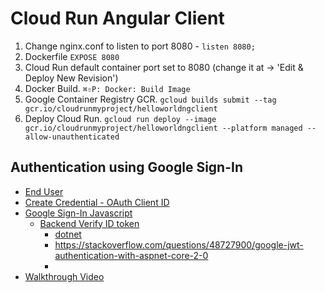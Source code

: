 # Cloud Run Angular Client

1. Change nginx.conf to listen to port 8080 - `listen 8080;`
2. Dockerfile `EXPOSE 8080`
3. Cloud Run default container port set to 8080 (change it at -> 'Edit & Deploy New Revision')
4. Docker Build. `⌘⇧P: Docker: Build Image`
5. Google Container Registry GCR. `gcloud builds submit --tag gcr.io/cloudrunmyproject/helloworldngclient`
6. Deploy Cloud Run. `gcloud run deploy --image gcr.io/cloudrunmyproject/helloworldngclient --platform managed --allow-unauthenticated`


## Authentication using Google Sign-In

* [End User](https://cloud.google.com/run/docs/authenticating/end-users)
* [Create Credential - OAuth Client ID](https://console.cloud.google.com/apis/credentials)
* [Google Sign-In Javascript](https://developers.google.com/identity/sign-in/web)
  * [Backend Verify ID token](https://developers.google.com/identity/sign-in/web/backend-auth#verify-the-integrity-of-the-id-token)
    * [dotnet](https://stackoverflow.com/questions/44141439/validate-google-id-token-with-c-sharp)
    * https://stackoverflow.com/questions/48727900/google-jwt-authentication-with-aspnet-core-2-0
    * 
* [Walkthrough Video](https://youtu.be/1qG4BabzoXo)
